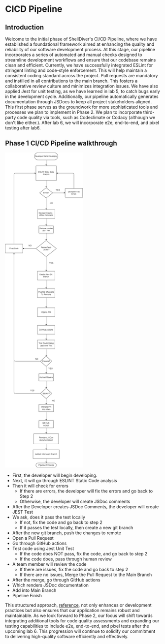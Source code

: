 # CICD Pipeline

## Introduction

Welcome to the initial phase of ShellDiver's CI/CD Pipeline, where we have established a foundational framework aimed at enhancing the quality and reliability of our software development process. At this stage, our pipeline incorporates a series of automated and manual checks designed to streamline development workflows and ensure that our codebase remains clean and efficient. Currently, we have successfully integrated ESLint for stringent linting and code-style enforcement. This will help maintain a consistent coding standard across the project. Pull requests are mandatory and instilled in all contributions to the main branch. This fosters a collaborative review culture and minimizes integration issues. We have also applied Jest for unit testing, as we have learned in lab 5, to catch bugs early in the development cycle. Additionally, our pipeline automatically generates documentation through JSDocs to keep all project stakeholders aligned. This first phase serves as the groundwork for more sophisticated tools and processes we plan to implement in Phase 2. We plan to incorporate third-party code quality via tools, such as Codeclimate or Codacy (although we don't like either.). After lab 6, we will incorporate e2e, end-to-end, and pixel testing after lab6.


## Phase 1 CI/CD Pipeline walkthrough

![image](phase1.drawio.png)

- First, the developer will begin developing.
- Next, it will go through ESLINT Static Code analysis
- Then it will check for errors
  - If there are errors, the developer will fix the errors and go back to Step 2
  - Otherwise, the developer will create JSDoc comments
- After the Developer creates JSDoc Comments, the developer will create JEST Test
- We ask, does it pass the test locally
  - If not, fix the code and go back to step 2
  - If it passes the test locally, then create a new git branch
- After the new git branch, push the changes to remote
- Open a Pull Request
- Go through GitHub actions
- Test code using Jest Unit Test
  - If the code does NOT pass, fix the code, and go back to step 2
  - If the code does, pass through human review
- A team member will review the code
  - If there are issues, fix the code and go back to step 2
  - If there are no issues, Merge the Pull Request to the Main Branch
- After the merge, go through GitHub actions
- Which renders JSDoc documentation
- Add into Main Branch
- Pipeline Finish


This structured approach, [reference](phase1.drawio.png), not only enhances or development practices but also ensures that our application remains robust and maintainable. As we look forward to Phase 2, our focus will shift towards integrating additional tools for code quality assessments and expanding our testing capabilities to include e2e, end-to-end, and pixel tests after the upcoming lab 6. This progression will continue to solidify our commitment to delivering high-quality software efficiently and effectively.
